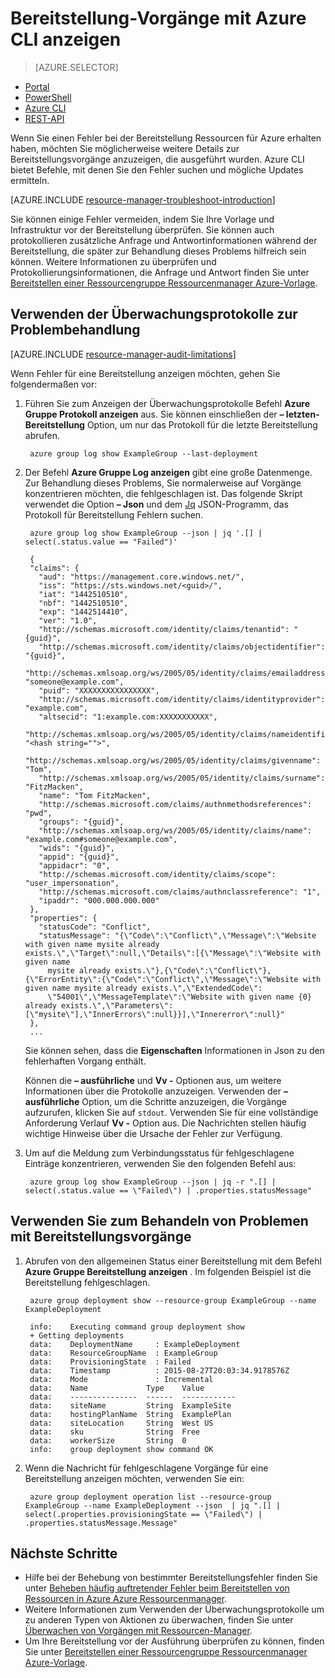 <properties
   pageTitle="Anzeigen der Bereitstellung von Vorgängen mit Azure CLI | Microsoft Azure"
   description="Beschreibt, wie die CLI Azure verwenden, um Probleme aus Ressourcenmanager Bereitstellung zu erkennen."
   services="azure-resource-manager,virtual-machines"
   documentationCenter=""
   tags="top-support-issue"
   authors="tfitzmac"
   manager="timlt"
   editor="tysonn"/>

<tags
   ms.service="azure-resource-manager"
   ms.devlang="na"
   ms.topic="article"
   ms.tgt_pltfrm="vm-multiple"
   ms.workload="infrastructure"
   ms.date="08/15/2016"
   ms.author="tomfitz"/>

# <a name="view-deployment-operations-with-azure-cli"></a>Bereitstellung-Vorgänge mit Azure CLI anzeigen

> [AZURE.SELECTOR]
- [Portal](resource-manager-troubleshoot-deployments-portal.md)
- [PowerShell](resource-manager-troubleshoot-deployments-powershell.md)
- [Azure CLI](resource-manager-troubleshoot-deployments-cli.md)
- [REST-API](resource-manager-troubleshoot-deployments-rest.md)

Wenn Sie einen Fehler bei der Bereitstellung Ressourcen für Azure erhalten haben, möchten Sie möglicherweise weitere Details zur Bereitstellungsvorgänge anzuzeigen, die ausgeführt wurden. Azure CLI bietet Befehle, mit denen Sie den Fehler suchen und mögliche Updates ermitteln.

[AZURE.INCLUDE [resource-manager-troubleshoot-introduction](../includes/resource-manager-troubleshoot-introduction.md)]

Sie können einige Fehler vermeiden, indem Sie Ihre Vorlage und Infrastruktur vor der Bereitstellung überprüfen. Sie können auch protokollieren zusätzliche Anfrage und Antwortinformationen während der Bereitstellung, die später zur Behandlung dieses Problems hilfreich sein können. Weitere Informationen zu überprüfen und Protokollierungsinformationen, die Anfrage und Antwort finden Sie unter [Bereitstellen einer Ressourcengruppe Ressourcenmanager Azure-Vorlage](resource-group-template-deploy-cli.md).

## <a name="use-audit-logs-to-troubleshoot"></a>Verwenden der Überwachungsprotokolle zur Problembehandlung

[AZURE.INCLUDE [resource-manager-audit-limitations](../includes/resource-manager-audit-limitations.md)]

Wenn Fehler für eine Bereitstellung anzeigen möchten, gehen Sie folgendermaßen vor:

1. Führen Sie zum Anzeigen der Überwachungsprotokolle Befehl **Azure Gruppe Protokoll anzeigen** aus. Sie können einschließen der **– letzten-Bereitstellung** Option, um nur das Protokoll für die letzte Bereitstellung abrufen.

        azure group log show ExampleGroup --last-deployment

2. Der Befehl **Azure Gruppe Log anzeigen** gibt eine große Datenmenge. Zur Behandlung dieses Problems, Sie normalerweise auf Vorgänge konzentrieren möchten, die fehlgeschlagen ist. Das folgende Skript verwendet die Option **– Json** und dem [Jq](https://stedolan.github.io/jq/) JSON-Programm, das Protokoll für Bereitstellung Fehlern suchen.

        azure group log show ExampleGroup --json | jq '.[] | select(.status.value == "Failed")'
        
        {
        "claims": {
          "aud": "https://management.core.windows.net/",
          "iss": "https://sts.windows.net/<guid>/",
          "iat": "1442510510",
          "nbf": "1442510510",
          "exp": "1442514410",
          "ver": "1.0",
          "http://schemas.microsoft.com/identity/claims/tenantid": "{guid}",
          "http://schemas.microsoft.com/identity/claims/objectidentifier": "{guid}",
          "http://schemas.xmlsoap.org/ws/2005/05/identity/claims/emailaddress": "someone@example.com",
          "puid": "XXXXXXXXXXXXXXXX",
          "http://schemas.microsoft.com/identity/claims/identityprovider": "example.com",
          "altsecid": "1:example.com:XXXXXXXXXXX",
          "http://schemas.xmlsoap.org/ws/2005/05/identity/claims/nameidentifier": "<hash string="">",
          "http://schemas.xmlsoap.org/ws/2005/05/identity/claims/givenname": "Tom",
          "http://schemas.xmlsoap.org/ws/2005/05/identity/claims/surname": "FitzMacken",
          "name": "Tom FitzMacken",
          "http://schemas.microsoft.com/claims/authnmethodsreferences": "pwd",
          "groups": "{guid}",
          "http://schemas.xmlsoap.org/ws/2005/05/identity/claims/name": "example.com#someone@example.com",
          "wids": "{guid}",
          "appid": "{guid}",
          "appidacr": "0",
          "http://schemas.microsoft.com/identity/claims/scope": "user_impersonation",
          "http://schemas.microsoft.com/claims/authnclassreference": "1",
          "ipaddr": "000.000.000.000"
        },
        "properties": {
          "statusCode": "Conflict",
          "statusMessage": "{\"Code\":\"Conflict\",\"Message\":\"Website with given name mysite already exists.\",\"Target\":null,\"Details\":[{\"Message\":\"Website with given name
            mysite already exists.\"},{\"Code\":\"Conflict\"},{\"ErrorEntity\":{\"Code\":\"Conflict\",\"Message\":\"Website with given name mysite already exists.\",\"ExtendedCode\":
            \"54001\",\"MessageTemplate\":\"Website with given name {0} already exists.\",\"Parameters\":[\"mysite\"],\"InnerErrors\":null}}],\"Innererror\":null}"
        },
        ...

    Sie können sehen, dass die **Eigenschaften** Informationen in Json zu den fehlerhaften Vorgang enthält.

    Können die **– ausführliche** und **Vv -** Optionen aus, um weitere Informationen über die Protokolle anzuzeigen.  Verwenden der **– ausführliche** Option, um die Schritte anzuzeigen, die Vorgänge aufzurufen, klicken Sie auf `stdout`. Verwenden Sie für eine vollständige Anforderung Verlauf **Vv -** Option aus. Die Nachrichten stellen häufig wichtige Hinweise über die Ursache der Fehler zur Verfügung.

3. Um auf die Meldung zum Verbindungsstatus für fehlgeschlagene Einträge konzentrieren, verwenden Sie den folgenden Befehl aus:

        azure group log show ExampleGroup --json | jq -r ".[] | select(.status.value == \"Failed\") | .properties.statusMessage"


## <a name="use-deployment-operations-to-troubleshoot"></a>Verwenden Sie zum Behandeln von Problemen mit Bereitstellungsvorgänge

1. Abrufen von den allgemeinen Status einer Bereitstellung mit dem Befehl **Azure Gruppe Bereitstellung anzeigen** . Im folgenden Beispiel ist die Bereitstellung fehlgeschlagen.

        azure group deployment show --resource-group ExampleGroup --name ExampleDeployment
        
        info:    Executing command group deployment show
        + Getting deployments
        data:    DeploymentName     : ExampleDeployment
        data:    ResourceGroupName  : ExampleGroup
        data:    ProvisioningState  : Failed
        data:    Timestamp          : 2015-08-27T20:03:34.9178576Z
        data:    Mode               : Incremental
        data:    Name             Type    Value
        data:    ---------------  ------  ------------
        data:    siteName         String  ExampleSite
        data:    hostingPlanName  String  ExamplePlan
        data:    siteLocation     String  West US
        data:    sku              String  Free
        data:    workerSize       String  0
        info:    group deployment show command OK

2. Wenn die Nachricht für fehlgeschlagene Vorgänge für eine Bereitstellung anzeigen möchten, verwenden Sie ein:

        azure group deployment operation list --resource-group ExampleGroup --name ExampleDeployment --json  | jq ".[] | select(.properties.provisioningState == \"Failed\") | .properties.statusMessage.Message"


## <a name="next-steps"></a>Nächste Schritte

- Hilfe bei der Behebung von bestimmter Bereitstellungsfehler finden Sie unter [Beheben häufig auftretender Fehler beim Bereitstellen von Ressourcen in Azure Azure Ressourcenmanager](resource-manager-common-deployment-errors.md).
- Weitere Informationen zum Verwenden der Überwachungsprotokolle um zu anderen Typen von Aktionen zu überwachen, finden Sie unter [Überwachen von Vorgängen mit Ressourcen-Manager](resource-group-audit.md).
- Um Ihre Bereitstellung vor der Ausführung überprüfen zu können, finden Sie unter [Bereitstellen einer Ressourcengruppe Ressourcenmanager Azure-Vorlage](resource-group-template-deploy.md).
